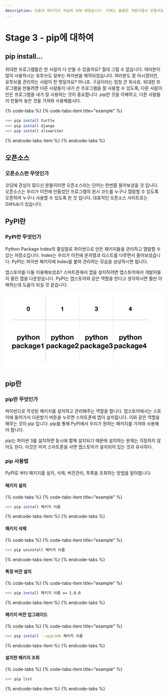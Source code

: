 ```yaml
---
description: 모듈과 패키지의 개념에 대해 배웠습니다. 이제는 훌륭한 개발자들이 만들어놓은 모듈과 패키지를 함께 공유하고 사용하는 흐름에 대해 배워봅니다.
---
```


# Stage 3 - pip에 대하여

## pip install...

위대한 프로그램들은 한 사람이 다 만들 수 있을까요? 절대 그럴 수 없습니다. 여러분이 많이 사용하시는 유투브도 일부는 파이썬을 제작되었습니다. 여러분도 잘 아시겠지만, 유투브를 관리하는 사람이 한 명일까요? 아니죠. 구글이라는 엄청 큰 회사죠. 위대한 프로그램을 만들려면 다른 사람들이 내가 쓴 프로그램을 잘 사용할 수 있도록, 다른 사람이 만든 프로그램을 내가 잘 사용하는 것이 중요합니다. pip란 것을 이해하고, 다른 사람들이 만들어 놓은 것을 가져와 사용해봅시다.

{% code-tabs %}
{% code-tabs-item title="example" %}
```bash
>>> pip install turtle
>>> pip install django
>>> pip install xlsxwriter
```
{% endcode-tabs-item %}
{% endcode-tabs %}

## 오픈소스 

### 오픈소스란 무엇인가 

코딩에 관심이 많으신 분들이라면 오픈소스라는 단어는 한번쯤 들어보셨을 것 입니다. 오픈소스는 우리가 이전에 만들었던 프로그램의 원시 코드를 누구나 열람할 수 있도록 오픈하여 누구나 사용할 수 있도록 한 것 입니다. 대표적인 오픈소스 사이트로는 GitHub가 있습니다.

## PyPI란

### PyPI란 무엇인가 

Python Package Index의 줄임말로 파이썬으로 만든 패키지들을 관리하고 열람할 수 있는 저장소입니다. Index는 우리가 이전에 문자열과 리스트를 다루면서 들어보셨습니다. PyPI는 파이썬 패키지에 Index를 붙여 관리하는 모습을 상상하시면 됩니다. 

앱스토어를 다들 이용해보셨죠? 스마트폰에서 앱을 설치하려면 앱스토어에서 개발자들이 올린 앱을 다운받습니다. PyPI는 앱스토어와 같은 역할을 한다고 생각하시면 훨씬 이해하는데 도움이 되실 것 같습니다.

![PyPI&#xC758; &#xBAA8;&#xC2B5;](../.gitbook/assets/image%20%28112%29.png)

## pip란

### pip란 무엇인가

파이썬으로 작성된 패키지를 설치하고 관리해주는 역할을 합니다. 앱스토어에서는 스토어에 들어가서 다운받기 버튼을 누르면 스마트폰에 앱이 설치됩니다. 이와 같은 역할을 해주는 것이 pip 입니다. pip를 통해 PyPI에서 우리가 원하는 패키지를 가져와 사용해야 합니다.

pip는 파이썬 3를 설치하면 동시에 함께 설치되기 때문에 설치하는 문제는 걱정하지 않아도 된다. 이것은 마치 스마트폰을 사면 앱스토어가 설치되어 있는 것과 유사하다.

### pip 사용법

PyPI로 부터 패키지를 설치, 삭제, 버전관리, 목록을 조회하는 방법을 알아봅니다.

#### 패키지 설치 

{% code-tabs %}
{% code-tabs-item title="example" %}
```bash
>>> pip install 패키지 이름 
```
{% endcode-tabs-item %}
{% endcode-tabs %}

#### 패키지 삭제 

{% code-tabs %}
{% code-tabs-item title="example" %}
```bash
>>> pip uninstall 패키지 이름 
```
{% endcode-tabs-item %}
{% endcode-tabs %}

#### 특정 버전 설치 

{% code-tabs %}
{% code-tabs-item title="example" %}
```bash
>>> pip install 패키지 이름 == 1.0.0
```
{% endcode-tabs-item %}
{% endcode-tabs %}

#### 패키지 버전 업그레이드 

{% code-tabs %}
{% code-tabs-item title="example" %}
```bash
>>> pip install --upgrade 패키지 이름 
```
{% endcode-tabs-item %}
{% endcode-tabs %}

#### 설치한 패키지 조회 

{% code-tabs %}
{% code-tabs-item title="example" %}
```bash
>>> pip list 
```
{% endcode-tabs-item %}
{% endcode-tabs %}




